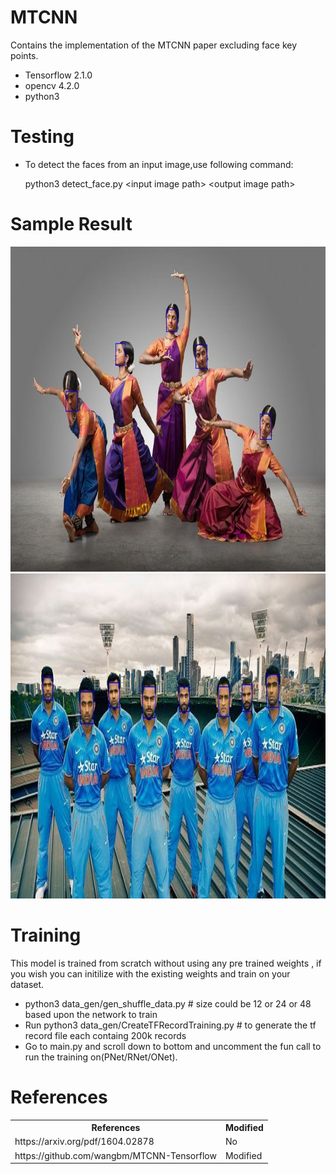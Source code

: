 # MTCNN
Contains the implementation of the MTCNN paper excluding face key points.

- Tensorflow 2.1.0
- opencv 4.2.0
- python3


# Testing
- To detect the faces from an input image,use following command:
  
  python3 detect_face.py \<input image path\> \<output image path\>

# Sample Result
<img src="https://github.com/gurushantj/MTCNN/blob/master/results/bharat_natyam_output.jpg?raw=true" alt="Smiley face" height="520" width="820">

<img src="https://github.com/gurushantj/MTCNN/blob/master/results/cricket_output.jpg?raw=true" alt="Smiley face" height="520" width="820">

# Training
This model is trained from scratch without using any pre trained weights , if you wish you can initilize with the existing weights and train on your dataset.
- python3 data_gen/gen_shuffle_data.py <size> # size could be 12 or 24 or 48 based upon the network to train
- Run python3 data_gen/CreateTFRecordTraining.py # to generate the tf record file each containg 200k records
- Go to main.py and scroll down to bottom and uncomment the fun call to run the training on(PNet/RNet/ONet).

# References
<table>
  <tr>
    <th>References</th>
    <th>Modified</th>
  </tr>
  <tr>
    <td>https://arxiv.org/pdf/1604.02878</td>
    <td>No</td>
  </tr>
  <tr>
    <td>https://github.com/wangbm/MTCNN-Tensorflow</td>
    <td>Modified</td>
  </tr>
</table>
